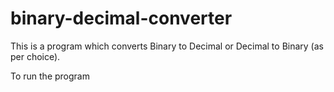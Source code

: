# binary-decimal-converter
This is a program which converts Binary to Decimal or Decimal to Binary (as per choice).


To run the program

>

